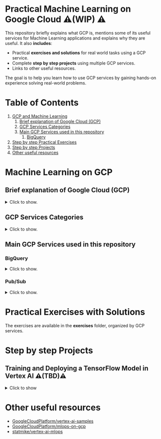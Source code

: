# __Practical Machine Learning on Google Cloud__ :warning:(WIP) :warning:

This repository briefly explains what GCP is, mentions some of its useful services for Machine Learning applications and explains why they are useful. It also __includes__:
* Practical __exercises and solutions__ for real world tasks using a GCP service.
* Complete __step by step projects__ using multiple GCP services.
* Links to other useful resources.

The goal is to help you learn how to use GCP services by gaining hands-on experience solving real-world problems.


# __Table of Contents__
1. [GCP and Machine Learning](#Machine-Learning-on-GCP)
    1. [Brief explanation of Google Cloud (GCP)](#Brief-explanation-of-Google-Cloud-(GCP))
    2. [GCP Services Categories](#GCP-Services-Categories)
    3. [Main GCP Services used in this repository ](#Main-GCP-Services-used-in-this-repository )
        1. [BigQuery](#BigQuery)
2. [Step by step Practical Exercises](#Step-by-step-Practical-Exercises)
3. [Step by step Projects](#Step-by-step-Projects)
4. [Other useful resources](#Other-useful-resources)

# __Machine Learning on GCP__
## __Brief explanation of Google Cloud (GCP)__
<details>
  <summary>Click to show.</summary>

__Google Cloud Platform (GCP)__ is a provider of computing resources for developing, deploying, and operating applications on the web. It offers a wide range of services, such as computing power, storage, and networking, which can be accessed on-demand and self-service via a user interface or APIs.

__In simpler terms__, GCP allows to rent Google's computers and resources to run your own program or store data.  

</details>

## __GCP Services Categories__
<details>
  <summary>Click to show.</summary>

* __Compute__: These services provide scalable, high-performance virtual machines that run in Google's data centers.

* __Storage__: Services for storing and managing data in various formats.

* __Networking__: These services facilitate network management, load balancing, and connectivity between GCP resources.

* __Identity and Security__: This category focuses on managing access and securing GCP resources.
* __Management__: Services that help with monitoring, logging, diagnostics, and deployment of GCP resources.

* __Big Data__: Services for processing, analyzing, and visualizing large datasets.

* __Machine Learning and AI__: Services for building, training, and deploying machine learning models and AI applications.

* __Internet of Things (IoT)__: Services for connecting, processing, and managing IoT devices and data.
</details>

## __Main GCP Services used in this repository__ 

### __BigQuery__
<details>
  <summary>Click to show.</summary>

(Storage, Analytical, SQL)

__Used to store, organize and analyze large amounts of structured data using SQL.__ 

__For example__: Imagine that you are a scientist who collects data about the weather every day. You might have a lot of information about things like temperature, humidity, and wind speed, but it would be hard to look at all of it at once. That's where BigQuery comes in. It lets you put all of that data in one place and ask questions about it, like "What was the average temperature last month?" or "How many days was it windy in the last six months?".

</details>

### __Pub/Sub__
<details>
  <summary>Click to show.</summary>

(Ingestion & Process)

__Messaging system that helps different computer programs talk to each other. It's like a bulletin board that lets programs share messages with each other, from simple text to more complex data.__ 

__For example__: Imagine you're part of a big team working on a project. You and your teammates are all using different computer programs, but you need to be able to share information with each other. Pub/Sub helps you do that. It's like a big bulletin board that everyone can post messages to and read messages from. When someone posts a message, Pub/Sub makes sure that everyone who needs to see it gets a copy.

</details>

# __Practical Exercises with Solutions__

The exercises are available in the __exercises__ folder, organized by GCP services.



# __Step by step Projects__
## Training and Deploying a TensorFlow Model in Vertex AI :warning:(TBD):warning:
<details>
  <summary>Click to show</summary>
</details>

# Other useful resources
* [GoogleCloudPlatform/vertex-ai-samples](https://github.com/GoogleCloudPlatform/vertex-ai-samples)
* [GoogleCloudPlatform/mlops-on-gcp](https://github.com/GoogleCloudPlatform/mlops-on-gcp)
* [statmike/vertex-ai-mlops](https://github.com/statmike/vertex-ai-mlops)